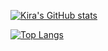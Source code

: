 [![Kira's GitHub stats](https://github-readme-stats-kira0x1.vercel.app/api/?username=kira0x1&show_icons=true&theme=jolly)](https://github.com/kira0x1/github-readme-stats)

[![Top Langs](https://github-readme-stats-kira0x1.vercel.app/api/top-langs/?username=kira0x1&layout=donut&theme=jolly)](https://github.com/kira0x1/github-readme-stats)
